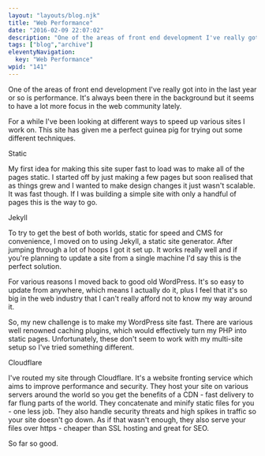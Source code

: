 ```yaml
---
layout: "layouts/blog.njk"
title: "Web Performance"
date: "2016-02-09 22:07:02"
description: "One of the areas of front end development I've really got into in the last year or so is performance"
tags: ["blog","archive"]
eleventyNavigation:
  key: "Web Performance"
wpid: "141"
---
```

One of the areas of front end development I've really got into in the last year or so is performance. It's always been there in the background but it seems to have a lot more focus in the web community lately.

For a while I've been looking at different ways to speed up various sites I work on. This site has given me a perfect guinea pig for trying out some different techniques.

Static

My first idea for making this site super fast to load was to make all of the pages static. I started off by just making a few pages but soon realised that as things grew and I wanted to make design changes it just wasn't scalable. It was fast though. If I was building a simple site with only a handful of pages this is the way to go.

Jekyll

To try to get the best of both worlds, static for speed and CMS for convenience, I moved on to using Jekyll, a static site generator. After jumping through a lot of hoops I got it set up. It works really well and if you're planning to update a site from a single machine I'd say this is the perfect solution.

For various reasons I moved back to good old WordPress. It's so easy to update from anywhere, which means I actually do it, plus I feel that it's so big in the web industry that I can't really afford not to know my way around it.

So, my new challenge is to make my WordPress site fast. There are various well renowned caching plugins, which would effectively turn my PHP into static pages. Unfortunately, these don't seem to work with my multi-site setup so I've tried something different.

Cloudflare

I've routed my site through Cloudflare. It's a website fronting service which aims to improve performance and security. They host your site on various servers around the world so you get the benefits of a CDN - fast delivery to far flung parts of the world. They concatenate and minify static files for you - one less job. They also handle security threats and high spikes in traffic so your site doesn't go down. As if that wasn't enough, they also serve your files over https - cheaper than SSL hosting and great for SEO.

So far so good.